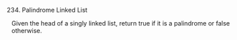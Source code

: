 234. Palindrome Linked List

Given the head of a singly linked list, return true if it is a 
palindrome
 or false otherwise.

